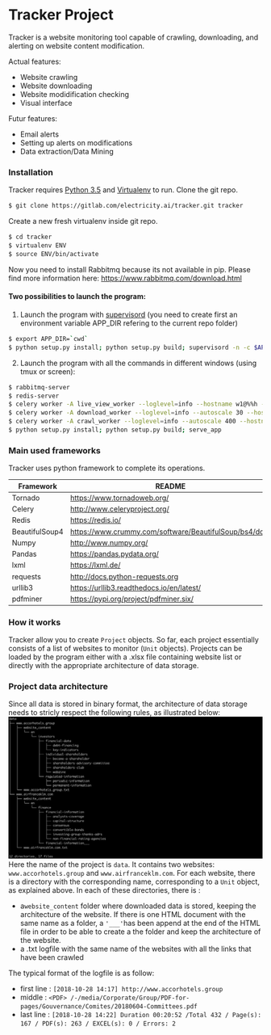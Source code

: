 # Tracker Project

Tracker is a website monitoring tool capable of crawling, downloading, and alerting on website content modification.

Actual features:
  - Website crawling
  - Website downloading
  - Website modidification checking
  - Visual interface

Futur features:
  - Email alerts
  - Setting up alerts on modifications
  - Data extraction/Data Mining

### Installation

Tracker requires [Python 3.5](https://www.python.org/downloads/release/python-350/) and [Virtualenv](https://virtualenv.pypa.io/en/latest/) to run.
Clone the git repo.
```sh
$ git clone https://gitlab.com/electricity.ai/tracker.git tracker
```
Create a new fresh virtualenv inside git repo.
```sh
$ cd tracker
$ virtualenv ENV
$ source ENV/bin/activate
```

Now you need to install Rabbitmq because its not available in pip.
Please find more information here: https://www.rabbitmq.com/download.html

#### Two possibilities to launch the program:
1. Launch the program with [supervisord](https://www.supervisord.org)
(you need to create first an environment variable APP_DIR refering to the current repo folder)
```sh
$ export APP_DIR=`cwd`
$ python setup.py install; python setup.py build; supervisord -n -c $APP_DIR/tracker/config/supervisord.conf
```
2. Launch the program with all the commands in different windows (using tmux or screen):
```sh
$ rabbitmq-server
$ redis-server
$ celery worker -A live_view_worker --loglevel=info --hostname w1@%%h --concurrency=10 -Ofair --autoscale 30
$ celery worker -A download_worker --loglevel=info --autoscale 30 --hostname w2@%%h
$ celery worker -A crawl_worker --loglevel=info --autoscale 400 --hostname w3@%%h
$ python setup.py install; python setup.py build; serve_app
```

### Main used frameworks

Tracker uses python framework to complete its operations. 

| Framework | README |
| ------ | ------ |
| Tornado | https://www.tornadoweb.org/ |
| Celery | http://www.celeryproject.org/ |
| Redis | https://redis.io/ |
| BeautifulSoup4 | https://www.crummy.com/software/BeautifulSoup/bs4/doc/ |
| Numpy | http://www.numpy.org/ |
| Pandas | https://pandas.pydata.org/ |
| lxml | https://lxml.de/ |
| requests | http://docs.python-requests.org |
| urllib3 | https://urllib3.readthedocs.io/en/latest/ |
| pdfminer | https://pypi.org/project/pdfminer.six/ |

### How it works
Tracker allow you to create `Project` objects. So far, each project essentially consists of a list of websites to monitor (`Unit` objects). Projects can be loaded by the program either with a .xlsx file containing website list or directly with the appropriate architecture of data storage.

### Project data architecture
Since all data is stored in binary format, the architecture of data storage needs to stricly respect the following rules, as illustrated below:
![structure of project data](ressources/tree.png)
Here the name of the project is `data`. It contains two websites: `www.accorhotels.group` and `www.airfranceklm.com`.
For each website, there is a directory with the corresponding name, corresponding to a `Unit` object, as explained above. 
In each of these directories, there is :
- a`website_content` folder where downloaded data is stored, keeping the architecture of the website. If there is one HTML document with the same name as a folder, a `'___'`has been append at the end of the HTML file in order to be able to create a the folder and keep the architecture of the website.
- a .txt logfile with the same name  of the websites with all the links that have been crawled

The typical format of the logfile is as follow:
- first line : 
`[2018-10-28 14:17] http://www.accorhotels.group`
- middle :
`<PDF> /-/media/Corporate/Group/PDF-for-pages/Gouvernance/Comites/20180604-Committees.pdf`
- last line : 
`[2018-10-28 14:22] Duration 00:20:52 /Total 432 / Page(s): 167 / PDF(s): 263 / EXCEL(s): 0 / Errors: 2`
